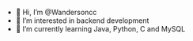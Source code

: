 - 👋 Hi, I’m @Wandersoncc
- 👀 I’m interested in backend development
- 🌱 I’m currently learning Java, Python, C and MySQL

<!---
Wandersoncc/Wandersoncc is a ✨ special ✨ repository because its `README.md` (this file) appears on your GitHub profile.
You can click the Preview link to take a look at your changes.
--->
